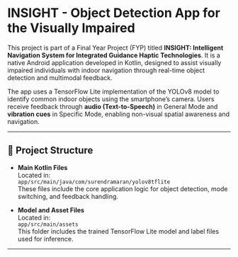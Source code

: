 # INSIGHT - Object Detection App for the Visually Impaired

This project is part of a Final Year Project (FYP) titled **INSIGHT: Intelligent Navigation System for Integrated Guidance Haptic Technologies**. It is a native Android application developed in Kotlin, designed to assist visually impaired individuals with indoor navigation through real-time object detection and multimodal feedback.

The app uses a TensorFlow Lite implementation of the YOLOv8 model to identify common indoor objects using the smartphone’s camera. Users receive feedback through **audio (Text-to-Speech)** in General Mode and **vibration cues** in Specific Mode, enabling non-visual spatial awareness and navigation.

---

## 📁 Project Structure

- **Main Kotlin Files**  
  Located in:  
  `app/src/main/java/com/surendramaran/yolov8tflite`  
  These files include the core application logic for object detection, mode switching, and feedback handling.

- **Model and Asset Files**  
  Located in:  
  `app/src/main/assets`  
  This folder includes the trained TensorFlow Lite model and label files used for inference.

---

